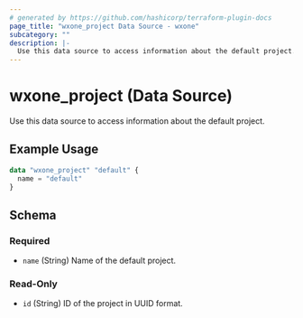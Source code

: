 ```yaml
---
# generated by https://github.com/hashicorp/terraform-plugin-docs
page_title: "wxone_project Data Source - wxone"
subcategory: ""
description: |-
  Use this data source to access information about the default project.
---
```


# wxone_project (Data Source)

Use this data source to access information about the default project.

## Example Usage

```terraform
data "wxone_project" "default" {
  name = "default"
}
```

<!-- schema generated by tfplugindocs -->
## Schema

### Required

- `name` (String) Name of the default project.

### Read-Only

- `id` (String) ID of the project in UUID format.
